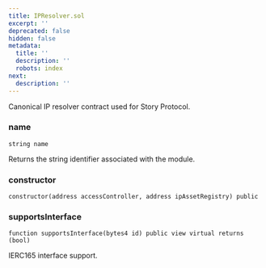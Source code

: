 ```yaml
---
title: IPResolver.sol
excerpt: ''
deprecated: false
hidden: false
metadata:
  title: ''
  description: ''
  robots: index
next:
  description: ''
---
```

Canonical IP resolver contract used for Story Protocol.

### name

```solidity
string name
```

Returns the string identifier associated with the module.

### constructor

```solidity
constructor(address accessController, address ipAssetRegistry) public
```

### supportsInterface

```solidity
function supportsInterface(bytes4 id) public view virtual returns (bool)
```

IERC165 interface support.